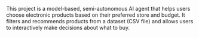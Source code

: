 This project is a model-based, semi-autonomous AI agent that helps users choose electronic products based on their preferred store and budget. It filters and recommends products from a dataset (CSV file) and allows users to interactively make decisions about what to buy.
